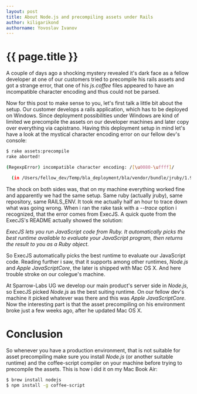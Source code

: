 ```yaml
---
layout: post
title: About Node.js and precompiling assets under Rails
author: kiligarikond
authorname: Yovoslav Ivanov
---
```


# {{ page.title }}


A couple of days ago a shocking mystery revealed it's dark face as a fellow developer at one of our customers tried to precompile
his rails assets and got a strange error, that one of his _js.coffee_ files appeared to have an incompatible character encoding and
thus could not be parsed.

<!--- end preview -->

Now for this post to make sense to you, let's first talk a little bit about the setup. Our customer develops a rails application, which
has to be deployed on Windows. Since deployment possibilities under Windows are kind of limited we precompile the assets on our developer machines and later copy over everything via capistrano.
Having this deployment setup in mind let's have a look at the mystical character encoding error on our fellow dev's console:

```bash
$ rake assets:precompile
rake aborted!

(RegexpError) incompatible character encoding: /[\u0080-\uffff]/

  (in /Users/fellow_dev/Temp/bla_deployment/bla/vendor/bundle/jruby/1.9/bundler/gems/bla-de94bc4d0607/app/assets/javascripts/bla/bla.js.coffee)
```

The shock on both sides was, that on my machine everything worked fine and apparently we had the same setup. Same ruby (actually jruby), same repository, same RAILS\_ENV. It took me actually half an hour to trace down what was going wrong. When i ran the rake task with a _--trace_ option i recognized, that the error comes from ExecJS. A quick quote from the ExecJS's README actually showed the solution:

_ExecJS lets you run JavaScript code from Ruby. It automatically picks the best runtime available to evaluate your JavaScript program, then returns the result to you as a Ruby object._

So ExecJS automatically picks the best runtime to evaluate our JavaScript code. Reading further i saw, that it supports among other runtimes, _Node.js_ and _Apple JavaScriptCore_, the later is shipped with Mac OS X. And here trouble stroke on our colegue's machine.

At Sparrow-Labs UG we develop our main product's server side in _Node.js_, so ExecJS picked _Node.js_ as the best suiting runtime. On our fellow dev's machine it picked whatever was there and this was _Apple JavaScriptCore_. Now the interesting part is that the asset precompiling on his environment broke just a few weeks ago, after he updated Mac OS X.

# Conclusion

So whenever you have a production environment, that is not suitable for asset precompiling make sure you install _Node.js_ (or another suitable runtime) and the coffee-script compiler on your machine before trying to precompile the assets.
This is how i did it on my Mac Book Air:

```bash
$ brew install nodejs
$ npm install -g coffee-script
```